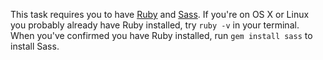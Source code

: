This task requires you to have [Ruby](http://www.ruby-lang.org/en/downloads/) and [Sass](http://sass-lang.com/download.html). If you're on OS X or Linux you probably already have Ruby installed, try `ruby -v` in your terminal. When you've confirmed you have Ruby installed, run `gem install sass` to install Sass.
